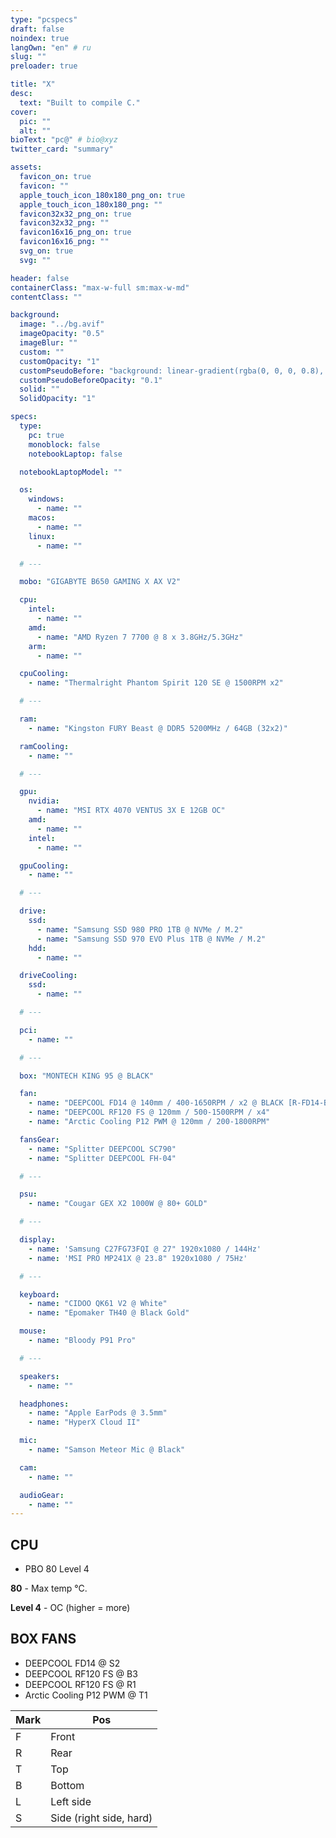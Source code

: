 ```yaml
---
type: "pcspecs"
draft: false
noindex: true
langOwn: "en" # ru
slug: ""
preloader: true

title: "X"
desc:
  text: "Built to compile C."
cover:
  pic: ""
  alt: ""
bioText: "pc@" # bio@xyz
twitter_card: "summary"

assets:
  favicon_on: true
  favicon: ""
  apple_touch_icon_180x180_png_on: true
  apple_touch_icon_180x180_png: ""
  favicon32x32_png_on: true
  favicon32x32_png: ""
  favicon16x16_png_on: true
  favicon16x16_png: ""
  svg_on: true
  svg: ""

header: false
containerClass: "max-w-full sm:max-w-md"
contentClass: ""

background:
  image: "../bg.avif"
  imageOpacity: "0.5"
  imageBlur: ""
  custom: ""
  customOpacity: "1"
  customPseudoBefore: "background: linear-gradient(rgba(0, 0, 0, 0.8), rgba(0, 0, 0, 0.8)), url('https://assets.nozsh.com/img/loose/noise.gif'); pointer-events: none;"
  customPseudoBeforeOpacity: "0.1"
  solid: ""
  SolidOpacity: "1"

specs:
  type:
    pc: true
    monoblock: false
    notebookLaptop: false

  notebookLaptopModel: ""

  os:
    windows:
      - name: ""
    macos:
      - name: ""
    linux:
      - name: ""

  # ---

  mobo: "GIGABYTE B650 GAMING X AX V2"

  cpu:
    intel:
      - name: ""
    amd:
      - name: "AMD Ryzen 7 7700 @ 8 x 3.8GHz/5.3GHz"
    arm:
      - name: ""

  cpuCooling:
    - name: "Thermalright Phantom Spirit 120 SE @ 1500RPM x2"

  # ---

  ram:
    - name: "Kingston FURY Beast @ DDR5 5200MHz / 64GB (32x2)"

  ramCooling:
    - name: ""

  # ---

  gpu:
    nvidia:
      - name: "MSI RTX 4070 VENTUS 3X E 12GB OC"
    amd:
      - name: ""
    intel:
      - name: ""

  gpuCooling:
    - name: ""

  # ---

  drive:
    ssd:
      - name: "Samsung SSD 980 PRO 1TB @ NVMe / M.2"
      - name: "Samsung SSD 970 EVO Plus 1TB @ NVMe / M.2"
    hdd:
      - name: ""

  driveCooling:
    ssd:
      - name: ""

  # ---

  pci:
    - name: ""

  # ---

  box: "MONTECH KING 95 @ BLACK"

  fan:
    - name: "DEEPCOOL FD14 @ 140mm / 400-1650RPM / x2 @ BLACK [R-FD14-BKNPN1-G]"
    - name: "DEEPCOOL RF120 FS @ 120mm / 500-1500RPM / x4"
    - name: "Arctic Cooling P12 PWM @ 120mm / 200-1800RPM"

  fansGear:
    - name: "Splitter DEEPCOOL SC790"
    - name: "Splitter DEEPCOOL FH-04"

  # ---

  psu:
    - name: "Cougar GEX X2 1000W @ 80+ GOLD"

  # ---

  display:
    - name: 'Samsung C27FG73FQI @ 27" 1920x1080 / 144Hz'
    - name: 'MSI PRO MP241X @ 23.8" 1920x1080 / 75Hz'

  # ---

  keyboard:
    - name: "CIDOO QK61 V2 @ White"
    - name: "Epomaker TH40 @ Black Gold"

  mouse:
    - name: "Bloody P91 Pro"

  # ---

  speakers:
    - name: ""

  headphones:
    - name: "Apple EarPods @ 3.5mm"
    - name: "HyperX Cloud II"

  mic:
    - name: "Samson Meteor Mic @ Black"

  cam:
    - name: ""

  audioGear:
    - name: ""
---
```


<style>
  #background-image {
    filter: blur(6px) grayscale(20%);
  }
</style>

## CPU

- PBO 80 Level 4

**80** - Max temp °C.

**Level 4** - OC (higher = more)

## BOX FANS

- DEEPCOOL FD14 @ S2
- DEEPCOOL RF120 FS @ B3
- DEEPCOOL RF120 FS @ R1
- Arctic Cooling P12 PWM @ T1

| Mark | Pos                     |
| ---- | ----------------------- |
| F    | Front                   |
| R    | Rear                    |
| T    | Top                     |
| B    | Bottom                  |
| L    | Left side               |
| S    | Side (right side, hard) |
